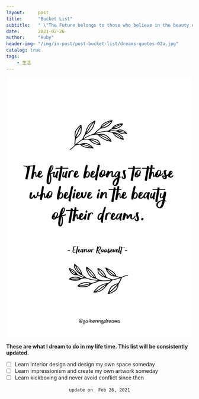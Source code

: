 ```yaml
---
layout:     post
title:      "Bucket List"
subtitle:   " \"The Future belongs to those who believe in the beauty of their dreams.\""
date:       2021-02-26
author:     "Ruby"
header-img: "/img/in-post/post-bucket-list/dreams-quotes-02a.jpg"
catalog: true
tags:
    - 生活
---
```




![dream](/img/in-post/post-bucket-list/dreams-quotes-02a.jpg)

**These are what I dream to do in my life time. This list will be consistently updated.** 



- [ ] Learn interior design and design my own space someday
- [ ] Learn impressionism and create my own artwork someday
- [ ] Learn kickboxing and never avoid conflict since then

<p style="text-align: center;"> <code> update on  Feb 26, 2021 </code> </p>



 



